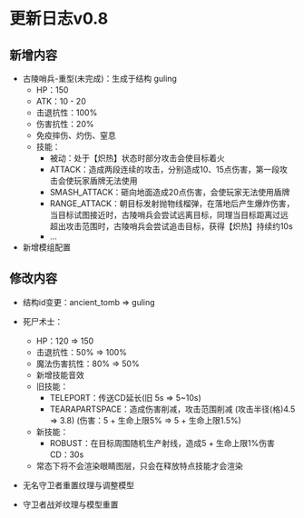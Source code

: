 # 更新日志v0.8



## 新增内容

- 古陵哨兵-重型(未完成)：生成于结构 guling
  - HP：150
  - ATK：10 - 20
  - 击退抗性：100%
  - 伤害抗性：20%
  - 免疫摔伤、灼伤、窒息
  - 技能：
    - 被动：处于【炽热】状态时部分攻击会使目标着火
    - ATTACK：造成两段连续的攻击，分别造成10、15点伤害，第一段攻击会使玩家盾牌无法使用
    - SMASH_ATTACK：砸向地面造成20点伤害，会使玩家无法使用盾牌
    - RANGE_ATTACK：朝目标发射抛物线榴弹，在落地后产生爆炸伤害，当目标试图接近时，古陵哨兵会尝试远离目标，同理当目标距离过远超出攻击范围时，古陵哨兵会尝试追击目标，获得【炽热】持续约10s
    - ...
- 新增模组配置


## 修改内容

- 结构id变更：ancient_tomb => guling

- 死尸术士：

  - HP：120 => 150
  - 击退抗性：50% => 100%
  - 魔法伤害抗性：80% => 50%
  - 新增技能音效
  - 旧技能：
    - TELEPORT：传送CD延长(旧 5s => 5~10s)
    - TEARAPARTSPACE：造成伤害削减，攻击范围削减
      (攻击半径(格)4.5 => 3.8)
      (伤害：5 + 生命上限5% => 5 + 生命上限1.5%)
  - 新技能：
    - ROBUST：在目标周围随机生产射线，造成5 + 生命上限1%伤害
      CD：30s
  - 常态下将不会渲染眼睛图层，只会在释放特点技能才会渲染

- 无名守卫者重置纹理与调整模型

- 守卫者战斧纹理与模型重置

  